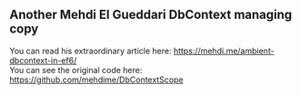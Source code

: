 ## Another Mehdi El Gueddari DbContext managing copy

You can read his extraordinary article here: https://mehdi.me/ambient-dbcontext-in-ef6/  
You can see the original code here: https://github.com/mehdime/DbContextScope
